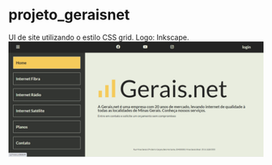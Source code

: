 # projeto_geraisnet
UI de site utilizando o estilo CSS grid. Logo: Inkscape.
![](https://github.com/Pedrocfms/projeto_geraisnet/blob/master/img/site.jpg)
